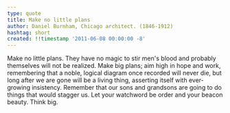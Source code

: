 ```yaml
---
type: quote
title: Make no little plans
author: Daniel Burnham, Chicago architect. (1846-1912)
hashtag: short
created: !!timestamp '2011-06-08 00:00:00 -8'
---
```

Make no little plans. They have no magic to stir men's blood and probably themselves will not be realized. Make big plans; aim high in hope and work, remembering that a noble, logical diagram once recorded will never die, but long after we are gone will be a living thing, asserting itself with ever-growing insistency. Remember that our sons and grandsons are going to do things that would stagger us. Let your watchword be order and your beacon beauty. Think big.

